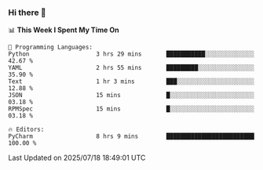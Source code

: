 ### Hi there 👋

<!--
**asdf12303116/asdf12303116** is a ✨ _special_ ✨ repository because its `README.md` (this file) appears on your GitHub profile.

Here are some ideas to get you started:

- 🔭 I’m currently working on ...
- 🌱 I’m currently learning ...
- 👯 I’m looking to collaborate on ...
- 🤔 I’m looking for help with ...
- 💬 Ask me about ...
- 📫 How to reach me: ...
- 😄 Pronouns: ...
- ⚡ Fun fact: ...
-->

<!--START_SECTION:waka-->
📊 **This Week I Spent My Time On** 

```text
💬 Programming Languages: 
Python                   3 hrs 29 mins       ███████████░░░░░░░░░░░░░░   42.67 % 
YAML                     2 hrs 55 mins       █████████░░░░░░░░░░░░░░░░   35.90 % 
Text                     1 hr 3 mins         ███░░░░░░░░░░░░░░░░░░░░░░   12.88 % 
JSON                     15 mins             █░░░░░░░░░░░░░░░░░░░░░░░░   03.18 % 
RPMSpec                  15 mins             █░░░░░░░░░░░░░░░░░░░░░░░░   03.18 % 

🔥 Editors: 
PyCharm                  8 hrs 9 mins        █████████████████████████   100.00 % 
```


 Last Updated on 2025/07/18 18:49:01 UTC
<!--END_SECTION:waka-->
